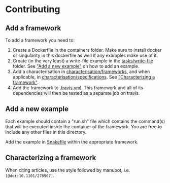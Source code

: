 # Contributing

## Add a framework

To add a framework you need to:

1. Create a Dockerfile in the containers folder. Make sure to install docker or singularity in this dockerfile as well if any examples make use of it.
2. Create (in the very least) a write-file example in the [tasks/write-file](tasks/write-file) folder. See ["Add a new example"](#add-a-new-example) on how to add an example.
3. Add a characterisation in [characterisation/frameworks](characterisation/frameworks), and when applicable, in [characterisation/specifications](characterisation/specifications). See ["Characterizing a framework"](#characterizing-a-framework).
4. Add the framework to [.travis.yml](.travis.yml). This framework and all of its dependencies will then be tested as a separate job on travis.

## Add a new example

Each example should contain a "run.sh" file which contains the command(s) that will be executed inside the container of the framework. You are free to include any other files in this directory.

Add the example in [Snakefile](Snakefile) within the appropriate framework.

## Characterizing a framework

When citing articles, use the style followed by manubot, i.e. `[@doi:10.1101/276907]`.